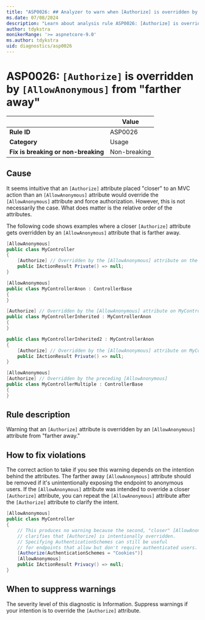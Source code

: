 ```yaml
---
title: "ASP0026: ## Analyzer to warn when [Authorize] is overridden by [AllowAnonymous] from 'farther away'" 
ms.date: 07/08/2024
description: "Learn about analysis rule ASP0026: [Authorize] is overridden by [AllowAnonymous] from 'farther away'"
author: tdykstra
monikerRange: '>= aspnetcore-9.0'
ms.author: tdykstra
uid: diagnostics/asp0026
---
```

# ASP0026: `[Authorize]` is overridden by `[AllowAnonymous]` from "farther away"

| | Value |
|-|-|
| **Rule ID** |ASP0026|
| **Category** |Usage|
| **Fix is breaking or non-breaking** |Non-breaking|

## Cause

It seems intuitive that an `[Authorize]` attribute placed "closer" to an MVC action than an `[AllowAnonymous]` attribute would override the `[AllowAnonymous]` attribute and force authorization. However, this is not necessarily the case. What does matter is the relative order of the attributes.

The following code shows examples where a closer `[Authorize]` attribute gets overridden by an `[AllowAnonymous]` attribute that is farther away.

```csharp
[AllowAnonymous]
public class MyController
{
    [Authorize] // Overridden by the [AllowAnonymous] attribute on the class
    public IActionResult Private() => null;
}
```

```csharp
[AllowAnonymous]
public class MyControllerAnon : ControllerBase
{
}

[Authorize] // Overridden by the [AllowAnonymous] attribute on MyControllerAnon
public class MyControllerInherited : MyControllerAnon
{
}

public class MyControllerInherited2 : MyControllerAnon
{
    [Authorize] // Overridden by the [AllowAnonymous] attribute on MyControllerAnon
    public IActionResult Private() => null;
}
```

```csharp
[AllowAnonymous]
[Authorize] // Overridden by the preceding [AllowAnonymous]
public class MyControllerMultiple : ControllerBase
{
}
```

## Rule description

Warning that an `[Authorize]` attribute is overridden by an `[AllowAnonymous]` attribute from "farther away."

## How to fix violations

The correct action to take if you see this warning depends on the intention behind the attributes. The farther away `[AllowAnonymous]` attribute should be removed if it's unintentionally exposing the endpoint to anonymous users. If the `[AllowAnonymous]` attribute was intended to override a closer `[Authorize]` attribute, you can repeat the `[AllowAnonymous]` attribute after the `[Authorize]` attribute to clarify the intent.

```csharp
[AllowAnonymous]
public class MyController
{
    // This produces no warning because the second, "closer" [AllowAnonymous]
    // clarifies that [Authorize] is intentionally overridden.
    // Specifying AuthenticationSchemes can still be useful
    // for endpoints that allow but don't require authenticated users.
    [Authorize(AuthenticationSchemes = "Cookies")]
    [AllowAnonymous]
    public IActionResult Privacy() => null;
}
```

## When to suppress warnings

The severity level of this diagnostic is Information. Suppress warnings if your intention is to override the `[Authorize]` attribute.
